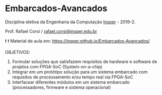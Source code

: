 # Embarcados-Avancados

Disciplina eletiva da Engenharia da Computação [Insper](https://www.insper.edu.br/) - 2019-2.

Prof. Rafael Corsi / rafael.corsi@insper.edu.br

:exclamation:  :exclamation: Material de aula em: https://insper.github.io/Embarcados-Avancados/ 


OBJETIVOS:

1. Formular soluções que satisfazem requisitos de hardware e software de projetos com FPGA-SoC (System-on-a-chip) 
2. Integrar em um protótipo solução para um sistema embarcado com requisitos de processamento e/ou tempo real via FPGA-SoC
3. Interfacear diferentes módulos em um sistema embarcado (processadores, firmware e sistema operacional)
